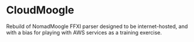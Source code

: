 CloudMoogle
===========

Rebuild of NomadMoogle FFXI parser designed to be internet-hosted, and with a bias for playing with AWS services as a training exercise.
